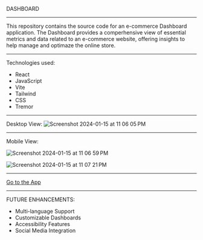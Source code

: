 
DASHBOARD
_____________________________________________________________________________________________________________

This repository contains the source code for an e-commerce Dashboard application. The Dashboard provides a 
comperhensive view of essential metrics and data related to an e-commerce website, offering insights to help
manage and optimaze the online store.
_____________________________________________________________________________________________________________

Technologies used:
- React
- JavaScript
- Vite
- Tailwind
- CSS
- Tremor
_____________________________________________________________________________________________________________

Desktop View:
![Screenshot 2024-01-15 at 11 06 05 PM](https://github.com/milosadnadjevic/dashboard/assets/114305946/78ceefff-467d-4d77-8dd5-bf3793dc8ab9)

_____________________________________________________________________________________________________________

Mobile View:

![Screenshot 2024-01-15 at 11 06 59 PM](https://github.com/milosadnadjevic/dashboard/assets/114305946/d5b454c9-7ad3-45e4-b7e6-3bc1e20fe767)


![Screenshot 2024-01-15 at 11 07 21 PM](https://github.com/milosadnadjevic/dashboard/assets/114305946/3c2d4485-2584-4f7f-a170-724e3aad0c4b)

_____________________________________________________________________________________________________________

<a href="https://milos-dashboard.com/">Go to the App</a>

_____________________________________________________________________________________________________________

FUTURE ENHANCEMENTS:

- Multi-language Support
- Customizable Dashboards
- Accessibility Features
- Social Media Integration
  
